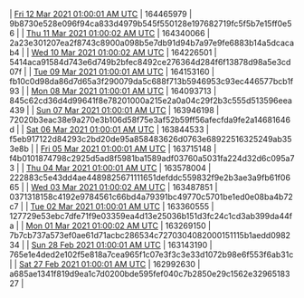 | [Fri 12 Mar 2021 01:00:01 AM UTC](https://transfer.sh/XJlOE/trcninja-dbdump-20210312010001.tar.bz2) | 164465979 | 9b8730e528e096f94ca833d4979b545f550128e197682719fc5f5b7e15ff0e56 | 
| [Thu 11 Mar 2021 01:00:02 AM UTC](https://transfer.sh/15ybkz/trcninja-dbdump-20210311010002.tar.bz2) | 164340066 | 2a23e301207ea2f8743c8900a098b5e7db91d94b7a97e9fe6883b14a5dcacab4 | 
| [Wed 10 Mar 2021 01:00:02 AM UTC](https://transfer.sh/13uVyB/trcninja-dbdump-20210310010002.tar.bz2) | 164226501 | 5414aca91584d743e6d749b2bfec8492ce276364d284f6f13878d98a5e3cd07f | 
| [Tue 09 Mar 2021 01:00:01 AM UTC](https://transfer.sh/rhv7l/trcninja-dbdump-20210309010001.tar.bz2) | 164153160 | fb10c0d98da86d7d65a3f290079da5c688f713b5946953c93ec446577bcb1f93 | 
| [Mon 08 Mar 2021 01:00:01 AM UTC](https://transfer.sh/pafFE/trcninja-dbdump-20210308010001.tar.bz2) | 164093713 | 845c62cd36d4d99641f8e78201000a215e2a0a04c29f2b3c555d513596eea439 | 
| [Sun 07 Mar 2021 01:00:01 AM UTC](https://transfer.sh/EHsRI/trcninja-dbdump-20210307010001.tar.bz2) | 163946198 | 72020b3eac38e9a270e3b106d58f75e3af52b59ff56afecfda9fe2a14681646d | 
| [Sat 06 Mar 2021 01:00:01 AM UTC](https://transfer.sh/sBaEG/trcninja-dbdump-20210306010001.tar.bz2) | 163844533 | f5eb917122d84293c2bd20de95a858483626d0763e68922516325249ab353e8b | 
| [Fri 05 Mar 2021 01:00:01 AM UTC](https://transfer.sh/zVDhm/trcninja-dbdump-20210305010001.tar.bz2) | 163715148 | f4b0101874798c2925d5ad8f5981ba1589adf03760a5031fa224d32d6c095a73 | 
| [Thu 04 Mar 2021 01:00:01 AM UTC](https://transfer.sh/Mfiz/trcninja-dbdump-20210304010001.tar.bz2) | 163578004 | 222883c5e43dd4ae4489825671111651defddc559832f9e2b3ae3a9fb61f0665 | 
| [Wed 03 Mar 2021 01:00:02 AM UTC](https://transfer.sh/JWMJz/trcninja-dbdump-20210303010001.tar.bz2) | 163487851 | 0371318158c4192e9784561c66bd4a79391bc49770c5701be1ed0e08ba4b72c7 | 
| [Tue 02 Mar 2021 01:00:01 AM UTC](https://transfer.sh/uofUN/trcninja-dbdump-20210302010001.tar.bz2) | 163360555 | 127729e53ebc7dfe71f9e03359ea4d13e25036b151d3fc24c1cd3ab399da44fa | 
| [Mon 01 Mar 2021 01:00:02 AM UTC](https://transfer.sh/nEBm5/trcninja-dbdump-20210301010002.tar.bz2) | 163269150 | 7b7cb737a573ef0ae61d71acbc286534c7270304082000151115b1aedd098234 | 
| [Sun 28 Feb 2021 01:00:01 AM UTC](https://transfer.sh/uqkWZ/trcninja-dbdump-20210228010001.tar.bz2) | 163143190 | 765e1e4ded2e102f5e818a7cea965f1c07e3f3c3e33d1072b98e6f553f6ab31c | 
| [Sat 27 Feb 2021 01:00:01 AM UTC](https://transfer.sh/U4QLi/trcninja-dbdump-20210227010001.tar.bz2) | 162992630 | a685ae1341f819d9ea1c7d0200bde595fef040c7b2850e29c1562e3296518327 | 
